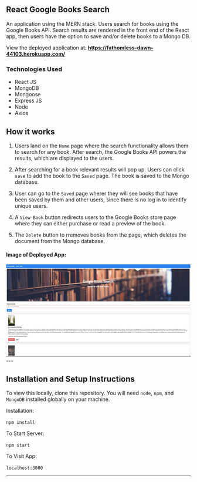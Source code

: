 ## React Google Books Search

An application using the MERN stack. Users search for books using the Google Books API. Search results are rendered in the front end of the React app, then users have the option to save and/or delete books to a Mongo DB.

View the deployed application at: <b><a href="https://fathomless-dawn-44103.herokuapp.com/" target="_blank">https://fathomless-dawn-44103.herokuapp.com/</a></b>

### Technologies Used
 - React JS
 - MongoDB
 - Mongoose
 - Express JS
 - Node
 - Axios

## How it works

1. Users land on the `Home` page where the search functionality allows them to search for any book. After search, the Google Books API powers the results, which are displayed to the users.

2. After searching for a book relevant results will pop up. Users can click `save` to add the book to the `Saved` page. The book is saved to the Mongo database.

3. User can go to the `Saved` page wherer they will see books that have been saved by them and other users, since there is no log in to identify unique users.

4. A `View Book` button redirects users to the Google Books store page where they can either purchase or read a preview of the book.

5. The `Delete` button to rremoves books from the page, which deletes the document from the Mongo database.

#### Image of Deployed App:   

<img src="./images/D8EA262E-0036-45DA-B87A-11041D27EA81.jpeg" alt="image of deployed app">
---

## Installation and Setup Instructions


To view this locally, clone this repository. You will need `node`, `npm`, and `MongoDB` installed globally on your machine. 

Installation:

`npm install`  

To Start Server:

`npm start`  

To Visit App:

`localhost:3000`  

---